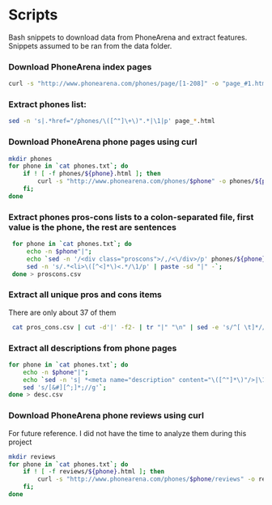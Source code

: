 # Scripts
Bash snippets to download data from PhoneArena and extract features.
Snippets assumed to be ran from the data folder.

### Download PhoneArena index pages
```bash
curl -s "http://www.phonearena.com/phones/page/[1-208]" -o "page_#1.html"
```

### Extract phones list:
```bash
sed -n 's|.*href="/phones/\([^"]\+\)".*|\1|p' page_*.html

```
### Download PhoneArena phone pages using curl
```bash
mkdir phones
for phone in `cat phones.txt`; do
    if ! [ -f phones/${phone}.html ]; then
        curl -s "http://www.phonearena.com/phones/$phone" -o phones/${phone}.html;
    fi;
done
```

### Extract phones pros-cons lists to a colon-separated file, first value is the phone, the rest are sentences
```bash
 for phone in `cat phones.txt`; do
     echo -n $phone"|";
     echo `sed -n '/<div class="proscons">/,/<\/div>/p' phones/${phone}.html | \
     sed -n 's/.*<li>\([^<]*\)<.*/\1/p' | paste -sd "|" -`;
 done > proscons.csv
```

### Extract all unique pros and cons items
There are only about 37 of them

```bash
 cat pros_cons.csv | cut -d'|' -f2- | tr "|" "\n" | sed -e 's/^[ \t]*//;s/[ \t]*$//' | sort | uniq > tagged.csv
 ```

### Extract all descriptions from phone pages
```bash
for phone in `cat phones.txt`; do
    echo -n $phone"|";
    echo `sed -n 's| *<meta name="description" content="\([^"]*\)"/>|\1|p' phones/$phone.html | \
    sed 's/[&#][^;]*;//g'`;
done > desc.csv
```

### Download PhoneArena phone reviews using curl
For future reference. I did not have the time to analyze them during this project 
```bash
mkdir reviews
for phone in `cat phones.txt`; do
    if ! [ -f reviews/${phone}.html ]; then
        curl -s "http://www.phonearena.com/phones/$phone/reviews" -o reviews/${phone}.html;
    fi;
done
```